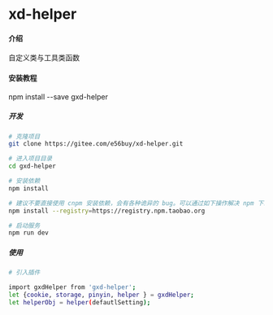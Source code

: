 # xd-helper

#### 介绍
自定义类与工具类函数

#### 安装教程
npm install --save gxd-helper

##### 开发

```bash
# 克隆项目
git clone https://gitee.com/e56buy/xd-helper.git

# 进入项目目录
cd gxd-helper

# 安装依赖
npm install

# 建议不要直接使用 cnpm 安装依赖，会有各种诡异的 bug。可以通过如下操作解决 npm 下载速度慢的问题
npm install --registry=https://registry.npm.taobao.org

# 启动服务
npm run dev
```

##### 使用

```bash
# 引入插件

import gxdHelper from 'gxd-helper';
let {cookie, storage, pinyin, helper } = gxdHelper;
let helperObj = helper(defautlSetting);
